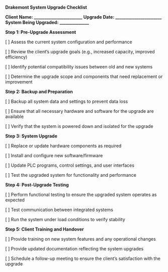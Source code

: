 **Drakemont System Upgrade Checklist**

**Client Name: _______________________**
**Upgrade Date: ______________________**
**System Being Upgraded: ______________**

**Step 1: Pre-Upgrade Assessment**

[ ] Assess the current system configuration and performance

[ ] Review the client’s upgrade goals (e.g., increased capacity, improved efficiency)

[ ] Identify potential compatibility issues between old and new systems

[ ] Determine the upgrade scope and components that need replacement or improvement


**Step 2: Backup and Preparation**

[ ] Backup all system data and settings to prevent data loss

[ ] Ensure that all necessary hardware and software for the upgrade are available

[ ] Verify that the system is powered down and isolated for the upgrade


**Step 3: System Upgrade**

[ ] Replace or update hardware components as required

[ ] Install and configure new software/firmware

[ ] Update PLC programs, control settings, and user interfaces

[ ] Test the upgraded system for functionality and performance

**Step 4: Post-Upgrade Testing**

[ ] Perform functional testing to ensure the upgraded system operates as expected

[ ] Test communication between integrated systems

[ ] Run the system under load conditions to verify stability


**Step 5: Client Training and Handover**

[ ] Provide training on new system features and any operational changes

[ ] Provide updated documentation reflecting the system upgrades

[ ] Schedule a follow-up meeting to ensure the client’s satisfaction with the upgrade

